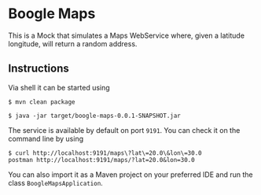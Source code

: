 # Boogle Maps

This is a Mock that simulates a Maps WebService where, given a latitude
longitude, will return a random address.

## Instructions

Via shell it can be started using

```
$ mvn clean package
```

```
$ java -jar target/boogle-maps-0.0.1-SNAPSHOT.jar
```

The service is available by default on port `9191`. You can check it on the 
command line by using

```
$ curl http://localhost:9191/maps\?lat\=20.0\&lon\=30.0 
postman http://localhost:9191/maps/?lat=20.0&lon=30.0 
``` 

You can also import it as a Maven project on your preferred IDE and 
run the class `BoogleMapsApplication`.